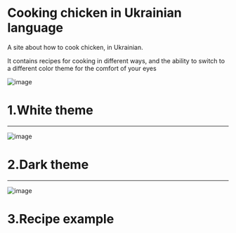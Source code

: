 # Cooking chicken in Ukrainian language 

A site about how to cook chicken, in Ukrainian.

It contains recipes for cooking in different ways, and the ability to switch to a different color theme for the comfort of your eyes

![image](https://github.com/Taras-P-Kob/Cooking_chicken/assets/119957094/b4b8a8d5-dbd0-44f3-9a2b-44eec4e29539)
# 1.White theme

----------------------------------------------------------------------------------------------------------------------------------------------------------------------------------------------------------------------
![image](https://github.com/Taras-P-Kob/Cooking_chicken/assets/119957094/72a8e4ba-0cc4-4b0c-8680-2ded6577be50)
# 2.Dark theme

----------------------------------------------------------------------------------------------------------------------------------------------------------------------------------------------------------------------
![image](https://github.com/Taras-P-Kob/Cooking_chicken/assets/119957094/115bb152-766a-4574-adb5-d785a8cee6a1)
# 3.Recipe example
